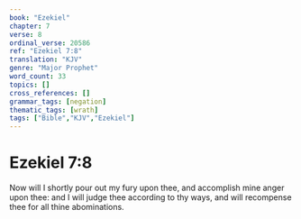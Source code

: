 ```yaml
---
book: "Ezekiel"
chapter: 7
verse: 8
ordinal_verse: 20586
ref: "Ezekiel 7:8"
translation: "KJV"
genre: "Major Prophet"
word_count: 33
topics: []
cross_references: []
grammar_tags: [negation]
thematic_tags: [wrath]
tags: ["Bible","KJV","Ezekiel"]
---
```


# Ezekiel 7:8

Now will I shortly pour out my fury upon thee, and accomplish mine anger upon thee: and I will judge thee according to thy ways, and will recompense thee for all thine abominations.
